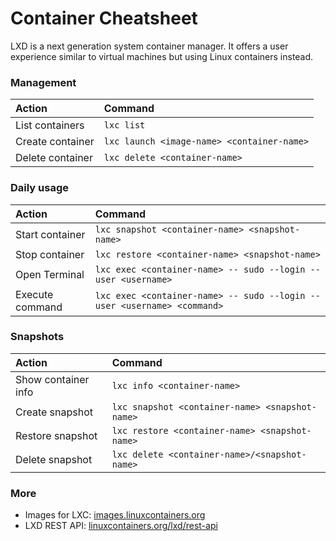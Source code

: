 # Container Cheatsheet

LXD is a next generation system container manager. It offers a user experience similar to virtual machines but using Linux containers instead.

### Management

| Action           | Command                                    |
|:-----------------|:-------------------------------------------|
| List containers  | `lxc list`                                 |
| Create container | `lxc launch <image-name> <container-name>` |
| Delete container | `lxc delete <container-name>`              |

### Daily usage

| Action           | Command                                                                 |
|:-----------------|:------------------------------------------------------------------------|
| Start container  | `lxc snapshot <container-name> <snapshot-name>`                         |
| Stop container   | `lxc restore <container-name> <snapshot-name>`                          |
| Open Terminal    | `lxc exec <container-name> -- sudo --login --user <username>`           |
| Execute command  | `lxc exec <container-name> -- sudo --login --user <username> <command>` |

### Snapshots

| Action              | Command                                         |
|:--------------------|:------------------------------------------------|
| Show container info | `lxc info <container-name>`                     |
| Create snapshot     | `lxc snapshot <container-name> <snapshot-name>` |
| Restore snapshot    | `lxc restore <container-name> <snapshot-name>`  |
| Delete snapshot     | `lxc delete <container-name>/<snapshot-name>`   |

### More

- Images for LXC: [images.linuxcontainers.org](https://uk.images.linuxcontainers.org/)
- LXD REST API: [linuxcontainers.org/lxd/rest-api](https://linuxcontainers.org/lxd/rest-api/)

